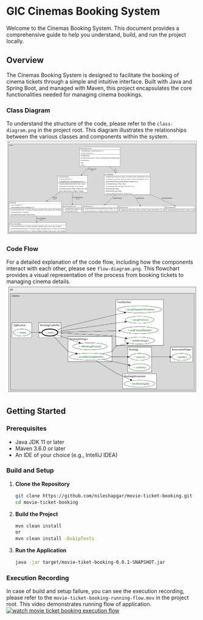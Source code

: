 # GIC Cinemas Booking System

Welcome to the  Cinemas Booking System. This document provides a comprehensive guide to help you understand, build, and run the project locally.

## Overview

The  Cinemas Booking System is designed to facilitate the booking of cinema tickets through a simple and intuitive interface. Built with Java and Spring Boot, and managed with Maven, this project encapsulates the core functionalities needed for managing cinema bookings.

### Class Diagram

To understand the structure of the code, please refer to the `class-diagram.png` in the project root. This diagram illustrates the relationships between the various classes and components within the system.
<img src="class-diagram.png">

### Code Flow

For a detailed explanation of the code flow, including how the components interact with each other, please see `flow-diagram.png`. This flowchart provides a visual representation of the process from booking tickets to managing cinema details.
<img src="flow-diagram.png">

## Getting Started

### Prerequisites

- Java JDK 11 or later
- Maven 3.6.0 or later
- An IDE of your choice (e.g., IntelliJ IDEA)

### Build and Setup

1. **Clone the Repository**

   ```bash
   git clone https://github.com/nileshapgar/movie-ticket-booking.git
   cd movie-ticket-booking
   ```
2. **Build the Project**

   ```bash
   mvn clean install
   or
   mvn clean install -DskipTests
   ```
3. **Run the Application**

   ```bash
   java -jar target/movie-tiket-booking-0.0.1-SNAPSHOT.jar
   ```
   
### Execution Recording
In case of build and setup failure, you can see the execution recording, please refer to the `movie-ticket-booking-running-flow.mov` in the project root. This video demonstrates running flow of application.
[![watch movie ticket booking execution flow](https://www.youtube.com/watch?v=kimRjogGEDs)](https://www.youtube.com/watch?v=kimRjogGEDs)